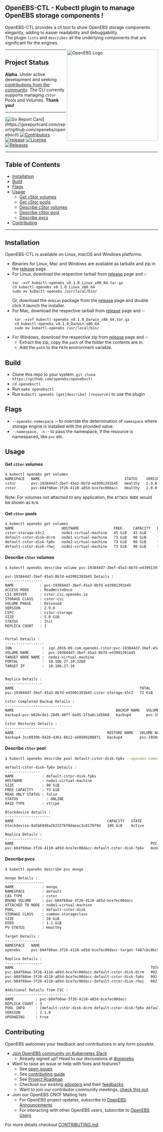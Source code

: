 

## OpenEBS-CTL - Kubectl plugin to manage OpenEBS storage components !

OpenEBS-CTL provides a cli tool to show OpenEBS storage components elegantly, adding to easier
readability and debuggability.<br/>The plugin `lists` and `describes` all the underlying components that are significant
for the engines.

<img width="300" align="right" alt="OpenEBS Logo" src="https://raw.githubusercontent.com/cncf/artwork/master/projects/openebs/stacked/color/openebs-stacked-color.png" xmlns="http://www.w3.org/1999/html">

---

## Project Status

<b>Alpha</b>. Under active development and seeking [contributions from the community](#contributing).
The CLI currently supports managing `cStor` Pools and Volumes. **Thank you!**

---

[![Go Report Card](https://goreportcard.com/badge/github.com/openebs/openebsctl?)](https://goreportcard.com/report/github.com/openebs/openebsctl)
[![Contributors](https://img.shields.io/github/contributors/openebs/openebsctl)](https://github.com/openebs/openebsctl/graphs/contributors)
[![release](https://img.shields.io/github/release-pre/openebs/openebsctl.svg)](https://github.com/openebs/openebsctl/releases)
[![License](https://img.shields.io/badge/License-Apache%202.0-blue.svg)](https://github.com/mum4k/termdash/blob/master/LICENSE)
[![Releases](https://img.shields.io/github/downloads/openebs/openebsctl/total.svg)](https://github.com//openebs/openebsctl/releases)

---
## Table of Contents
  * [Installation](#installation)
  * [Build](#build)
  * [Flags](#flags)
  * [Usage](#usage)
    * [Get cStor volumes](#get-cstor-volumes)
    * [Get cStor pools](#get-cstor-pools)
    * [Describe cStor volumes](#describe-cstor-volumes)
    * [Describe cStor pool](#describe-cstor-pool)
    * [Describe pvcs](#describe-pvcs)
  * [Contributing](#contributing)
  
---
## Installation
OpenEBS-CTL is available on Linux, macOS and Windows platforms.

* Binaries for Linux, Mac and Windows are available as tarballs and zip in the [release](https://github.com/openebs/openebsctl/releases) page.
* For Linux, download the respective tarball from [release](https://github.com/openebs/openebsctl/releases) page and :-
   ```shell
   tar -xvf kubectl-openebs_v0.1.0_Linux_x86_64.tar.gz
   cd kubectl-openebs_v0.1.0_Linux_x86_64
   sudo mv kubectl-openebs /usr/local/bin/
   ```
  Or, download the `debian` package from the [release](https://github.com/openebs/openebsctl/releases) page and double click it launch the installer.
* For Mac, download the respective tarball from [release](https://github.com/openebs/openebsctl/releases) page and :-
  ```shell
   tar -xzvf kubectl-openebs_v0.1.0_Darwin_x86_64.tar.gz
   cd kubectl-openebs_v0.1.0_Darwin_x86_64
   sudo mv kubectl-openebs /usr/local/bin/
   ```
* For Windows, download the respective zip from [release](https://github.com/openebs/openebsctl/releases) page and :-
  - Extract the zip, copy the `path` of the folder the contents are in.
  - Add the `path` to the `PATH` environment variable.
## Build

- Clone this repo to your system. `git clone https://github.com/openebs/openebsctl`
- `cd openebsctl`
- Run `make openebsctl`
- Run `kubectl openebs [get|describe] [resource]` to use the plugin

## Flags
* `--openebs-namespace` :- to override the determination of `namespace` where storage engine is installed with the provided value.
* `--namespace, -n` :- to pass the namespace, if the resource is namespaced, like `pvc` etc.

## Usage
#### Get `cStor` volumes
  ```bash
  $ kubectl openebs get volumes
  NAMESPACE   NAME                                       STATUS    VERSION    CAPACITY   STORAGE CLASS         ATTACHED   ACCESS MODE      ATTACHED NODE
  cstor       pvc-193844d7-3bef-45a3-8b7d-ed3991391b45   Healthy   2.9.0      5.0 GiB    cstor-csi-sc          Bound      ReadWriteOnce    N/A
  cstor       pvc-b84f60ae-3f26-4110-a85d-bce7ec00dacc   Healthy   2.0.0      20 GiB     common-storageclass   Bound      ReadWriteOnce    node1-virtual-machine
  ```
  Note: For volumes not attached to any application, the `ATTACH NODE` would be shown as `N/A`.

#### Get `cStor` pools
  ```bash
  $ kubectl openebs get volumes
  NAME                      HOSTNAME                FREE     CAPACITY   READ ONLY   PROVISIONED REPLICAS   HEALTHY REPLICAS   STATUS    AGE
  cstor-storage-k5c2        node1-virtual-machine   45 GiB   45 GiB     false       1                      0                  ONLINE    10d2h
  default-cstor-disk-dcrm   node1-virtual-machine   73 GiB   90 GiB     false       7                      7                  ONLINE    27d2h
  default-cstor-disk-fp6v   node2-virtual-machine   73 GiB   90 GiB     false       7                      7                  ONLINE    27d2h
  default-cstor-disk-rhwj   node1-virtual-machine   73 GiB   90 GiB     false       7                      4                  OFFLINE   27d2h
  ```
#### Describe `cStor` volumes
  ```bash
  $ kubectl openebs describe volume pvc-193844d7-3bef-45a3-8b7d-ed3991391b45

  pvc-193844d7-3bef-45a3-8b7d-ed3991391b45 Details :
  -----------------
  NAME            : pvc-193844d7-3bef-45a3-8b7d-ed3991391b45
  ACCESS MODE     : ReadWriteOnce
  CSI DRIVER      : cstor.csi.openebs.io
  STORAGE CLASS   : cstor-csi
  VOLUME PHASE    : Released
  VERSION         : 2.9.0
  CSPC            : cstor-storage
  SIZE            : 5.0 GiB
  STATUS          : Init
  REPLICA COUNT	  : 1
  
  
  Portal Details :
  ------------------
  IQN              :  iqn.2016-09.com.openebs.cstor:pvc-193844d7-3bef-45a3-8b7d-ed3991391b45
  VOLUME NAME      :  pvc-193844d7-3bef-45a3-8b7d-ed3991391b45
  TARGET NODE NAME :  node1-virtual-machine
  PORTAL           :  10.106.27.10:3260
  TARGET IP        :  10.106.27.10
  
  
  Replica Details :
  -----------------
  NAME                                                          TOTAL    USED      STATUS    AGE
  pvc-193844d7-3bef-45a3-8b7d-ed3991391b45-cstor-storage-k5c2   72 KiB   4.8 MiB   Healthy   10d3h
  
  Cstor Completed Backup Details :
  -------------------------------
  NAME                                               BACKUP NAME   VOLUME NAME                                LAST SNAP NAME
  backup4-pvc-b026cde1-28d9-40ff-ba95-2f3a6c1d5668   backup4       pvc-193844d7-3bef-45a3-8b7d-ed3991391b45   backup4
  
  Cstor Restores Details :
  -----------------------
  NAME                                           RESTORE NAME   VOLUME NAME                                RESTORE SOURCE       STORAGE CLASS   STATUS
  backup4-3cc0839b-8428-4361-8b12-eb8509208871   backup4        pvc-193844d7-3bef-45a3-8b7d-ed3991391b45   192.168.1.165:9000   cstor-csi       0
  ```
#### Describe `cStor` pool
  ```bash
  $ kubectl openebs describe pool default-cstor-disk-fp6v --openebs-namespace=openebs
  
  default-cstor-disk-fp6v Details :
  ----------------
  NAME             : default-cstor-disk-fp6v
  HOSTNAME         : node1-virtual-machine
  SIZE             : 90 GiB
  FREE CAPACITY    : 73 GiB
  READ ONLY STATUS : false
  STATUS	         : ONLINE
  RAID TYPE        : stripe
  
  Blockdevice details :
  ---------------------
  NAME                                           CAPACITY   STATE
  blockdevice-8a5b69d8a2b23276f8daeac3c8179f9d   100 GiB    Active
  
  Replica Details :
  -----------------
  NAME                                                               PVC NAME   SIZE      STATE
  pvc-b84f60ae-3f26-4110-a85d-bce7ec00dacc-default-cstor-disk-fp6v   mongo      992 MiB   Healthy
  ```
#### Describe pvcs
  ```bash
  $ kubectl openebs describe pvc mongo

  mongo Details :
  ------------------
  NAME             : mongo
  NAMESPACE        : default
  CAS TYPE         : cstor
  BOUND VOLUME     : pvc-b84f60ae-3f26-4110-a85d-bce7ec00dacc
  ATTACHED TO NODE : node1-virtual-machine
  POOL             : default-cstor-disk
  STORAGE CLASS    : common-storageclass
  SIZE             : 20 GiB
  USED             : 1.1 GiB
  PV STATUS	       : Healthy
  
  Target Details :
  ----------------
  NAMESPACE   NAME                                                              READY   STATUS    AGE      IP           NODE
  openebs     pvc-b84f60ae-3f26-4110-a85d-bce7ec00dacc-target-7487cbc8bc5ttzl   3/3     Running   26d22h   172.17.0.7   node1-virtual-machine
  
  Replica Details :
  -----------------
  NAME                                                               TOTAL     USED      STATUS    AGE
  pvc-b84f60ae-3f26-4110-a85d-bce7ec00dacc-default-cstor-disk-dcrm   992 MiB   1.1 GiB   Healthy   26d23h
  pvc-b84f60ae-3f26-4110-a85d-bce7ec00dacc-default-cstor-disk-fp6v   992 MiB   1.1 GiB   Healthy   26d23h
  pvc-b84f60ae-3f26-4110-a85d-bce7ec00dacc-default-cstor-disk-rhwj   682 MiB   832 MiB   Offline   26d23h
  
  Additional Details from CVC :
  -----------------------------
  NAME          : pvc-b84f60ae-3f26-4110-a85d-bce7ec00dacc
  REPLICA COUNT : 3
  POOL INFO     : [default-cstor-disk-dcrm default-cstor-disk-fp6v default-cstor-disk-rhwj]
  VERSION       : 2.1.0
  UPGRADING     : true
  ```
## Contributing

OpenEBS welcomes your feedback and contributions in any form possible.

- [Join OpenEBS community on Kubernetes Slack](https://kubernetes.slack.com)
  - Already signed up? Head to our discussions at [#openebs](https://kubernetes.slack.com/messages/openebs/)
- Want to raise an issue or help with fixes and features?
  - See [open issues](https://github.com/openebs/openebs/issues)
  - See [contributing guide](./CONTRIBUTING.md)
  - See [Project Roadmap](https://github.com/openebs/openebsctl/projects/1)
  - Checkout our existing [adopters](https://github.com/openebs/openebs/tree/master/adopters) and their [feedbacks](https://github.com/openebs/openebs/issues/2719).
  - Want to join our contributor community meetings, [check this out](https://hackmd.io/mfG78r7MS86oMx8oyaV8Iw?view).
- Join our OpenEBS CNCF Mailing lists
  - For OpenEBS project updates, subscribe to [OpenEBS Announcements](https://lists.cncf.io/g/cncf-openebs-announcements)
  - For interacting with other OpenEBS users, subscribe to [OpenEBS Users](https://lists.cncf.io/g/cncf-openebs-users)


For more details checkout [CONTRIBUTING.md](./CONTRIBUTING.md).

